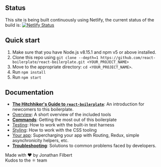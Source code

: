 ## Status
This site is being built continuously using Netlify, the current status of the build is:
[![Netlify Status](https://api.netlify.com/api/v1/badges/df7fc4e0-8966-43f2-a362-58ad0730cd4e/deploy-status)](https://app.netlify.com/sites/determined-kilby-16929d/deploys)

## Quick start

1.  Make sure that you have Node.js v8.15.1 and npm v5 or above installed.
2.  Clone this repo using `git clone --depth=1 https://github.com/react-boilerplate/react-boilerplate.git <YOUR_PROJECT_NAME>`
3.  Move to the appropriate directory: `cd <YOUR_PROJECT_NAME>`.<br />
4. Run `npm install`
5. Run `npm start`

## Documentation

- [**The Hitchhiker's Guide to `react-boilerplate`**](docs/general/introduction.md): An introduction for newcomers to this boilerplate.
- [Overview](docs/general): A short overview of the included tools
- [**Commands**](docs/general/commands.md): Getting the most out of this boilerplate
- [Testing](docs/testing): How to work with the built-in test harness
- [Styling](docs/css): How to work with the CSS tooling
- [Your app](docs/js): Supercharging your app with Routing, Redux, simple
  asynchronicity helpers, etc.
- [**Troubleshooting**](docs/general/gotchas.md): Solutions to common problems faced by developers.

Made with :heart: by Jonathan Filbert <br/>
Kudos to the :atom_symbol: team
